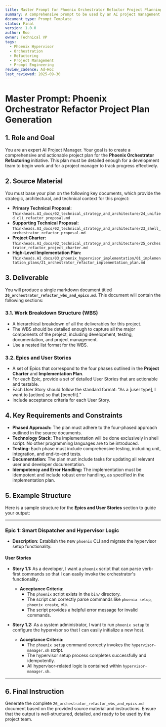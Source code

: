 ```yaml
---
title: Master Prompt for Phoenix Orchestrator Refactor Project Planning
summary: A comprehensive prompt to be used by an AI project management agent to generate a detailed Work Breakdown Structure (WBS), Epics, and User Stories for the orchestrator refactoring project.
document_type: Prompt Template
status: Final
version: 1.0.0
author: Roo
owner: Technical VP
tags:
  - Phoenix Hypervisor
  - Orchestration
  - Refactoring
  - Project Management
  - Prompt Engineering
review_cadence: Ad-Hoc
last_reviewed: 2025-09-30
---
```


# Master Prompt: Phoenix Orchestrator Refactor Project Plan Generation

## 1. Role and Goal

You are an expert AI Project Manager. Your goal is to create a comprehensive and actionable project plan for the **Phoenix Orchestrator Refactoring** initiative. This plan must be detailed enough for a development team to begin work and for a project manager to track progress effectively.

## 2. Source Material

You must base your plan on the following key documents, which provide the strategic, architectural, and technical context for this project:

*   **Primary Technical Proposal:** `Thinkheads.AI_docs/02_technical_strategy_and_architecture/24_unified_cli_refactor_proposal.md`
*   **Supporting Technical Proposal:** `Thinkheads.AI_docs/02_technical_strategy_and_architecture/23_shell_orchestrator_refactor_proposal.md`
*   **Project Charter:** `Thinkheads.AI_docs/02_technical_strategy_and_architecture/25_orchestrator_refactor_project_charter.md`
*   **High-Level Implementation Plan:** `Thinkheads.AI_docs/03_phoenix_hypervisor_implementation/01_implementation_plans/21_orchestrator_refactor_implementation_plan.md`

## 3. Deliverable

You will produce a single markdown document titled **`26_orchestrator_refactor_wbs_and_epics.md`**. This document will contain the following sections:

### 3.1. Work Breakdown Structure (WBS)

*   A hierarchical breakdown of all the deliverables for this project.
*   The WBS should be detailed enough to capture all the major components of the project, including development, testing, documentation, and project management.
*   Use a nested list format for the WBS.

### 3.2. Epics and User Stories

*   A set of Epics that correspond to the four phases outlined in the **Project Charter** and **Implementation Plan**.
*   For each Epic, provide a set of detailed User Stories that are actionable and testable.
*   Each User Story should follow the standard format: "As a [user type], I want to [action] so that [benefit]."
*   Include acceptance criteria for each User Story.

## 4. Key Requirements and Constraints

*   **Phased Approach:** The plan must adhere to the four-phased approach outlined in the source documents.
*   **Technology Stack:** The implementation will be done exclusively in shell script. No other programming languages are to be introduced.
*   **Testing:** Each phase must include comprehensive testing, including unit, integration, and end-to-end tests.
*   **Documentation:** The plan must include tasks for updating all relevant user and developer documentation.
*   **Idempotency and Error Handling:** The implementation must be idempotent and include robust error handling, as specified in the implementation plan.

## 5. Example Structure

Here is a sample structure for the **Epics and User Stories** section to guide your output:

---

### Epic 1: Smart Dispatcher and Hypervisor Logic

*   **Description:** Establish the new `phoenix` CLI and migrate the hypervisor setup functionality.

#### User Stories

*   **Story 1.1:** As a developer, I want a `phoenix` script that can parse verb-first commands so that I can easily invoke the orchestrator's functionality.
    *   **Acceptance Criteria:**
        *   The `phoenix` script exists in the `bin/` directory.
        *   The script can correctly parse commands like `phoenix setup`, `phoenix create`, etc.
        *   The script provides a helpful error message for invalid commands.

*   **Story 1.2:** As a system administrator, I want to run `phoenix setup` to configure the hypervisor so that I can easily initialize a new host.
    *   **Acceptance Criteria:**
        *   The `phoenix setup` command correctly invokes the `hypervisor-manager.sh` script.
        *   The hypervisor setup process completes successfully and idempotently.
        *   All hypervisor-related logic is contained within `hypervisor-manager.sh`.

---

## 6. Final Instruction

Generate the complete `26_orchestrator_refactor_wbs_and_epics.md` document based on the provided source material and instructions. Ensure that the output is well-structured, detailed, and ready to be used by the project team.